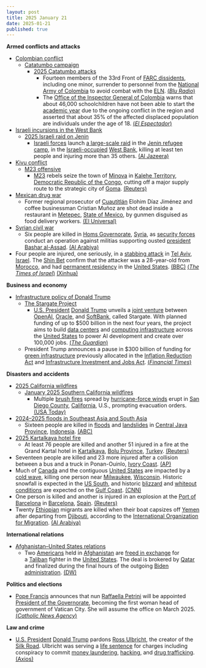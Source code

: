 ```yaml
---
layout: post
title: 2025 January 21
date: 2025-01-21
published: true
---
```



**Armed conflicts and attacks**

* [Colombian conflict](https://en.wikipedia.org/wiki/Colombian_conflict "Colombian conflict")
  + [Catatumbo campaign](https://en.wikipedia.org/wiki/Catatumbo_campaign "Catatumbo campaign")
    - [2025 Catatumbo attacks](https://en.wikipedia.org/wiki/2025_Catatumbo_attacks "2025 Catatumbo attacks")
      * Fourteen members of the 33rd Front of [FARC dissidents](https://en.wikipedia.org/wiki/FARC_dissidents "FARC dissidents"), including one minor, surrender to personnel from the [National Army of Colombia](https://en.wikipedia.org/wiki/National_Army_of_Colombia "National Army of Colombia") to avoid combat with the [ELN](https://en.wikipedia.org/wiki/National_Liberation_Army_%28Colombia%29 "National Liberation Army (Colombia)"). [(*Blu Radio*)](https://www.bluradio.com/nacion/14-disidentes-de-las-farc-se-entregaron-en-medio-de-guerra-contra-eln-en-catatumbo-rg10)
      * The [Office of the Inspector General of Colombia](https://en.wikipedia.org/wiki/Office_of_the_Inspector_General_of_Colombia "Office of the Inspector General of Colombia") warns that about 46,000 schoolchildren have not been able to start the [academic year](https://en.wikipedia.org/wiki/Academic_year "Academic year") due to the ongoing conflict in the region and asserted that about 35% of the affected displaced population are individuals under the age of 18. [(*El Espectador*)](https://www.elespectador.com/judicial/alrededor-de-46000-ninos-se-quedaron-sin-ir-a-clase-en-el-catatumbo/)
* [Israeli incursions in the West Bank](https://en.wikipedia.org/wiki/Israeli_incursions_in_the_West_Bank_%282023%E2%80%93present%29 "Israeli incursions in the West Bank (2023–present)")
  + [2025 Israeli raid on Jenin](https://en.wikipedia.org/wiki/2025_Israeli_raid_on_Jenin "2025 Israeli raid on Jenin")
    - [Israeli forces](https://en.wikipedia.org/wiki/Israel_Defense_Forces "Israel Defense Forces") launch [a large-scale raid](https://en.wikipedia.org/wiki/2025_Israeli_raid_on_Jenin "2025 Israeli raid on Jenin") in the [Jenin refugee camp](https://en.wikipedia.org/wiki/Jenin_refugee_camp "Jenin refugee camp"), in the [Israeli-occupied](https://en.wikipedia.org/wiki/Israeli-occupied_territories "Israeli-occupied territories") [West Bank](https://en.wikipedia.org/wiki/West_Bank "West Bank"), killing at least ten people and injuring more than 35 others. [(Al Jazeera)](https://www.aljazeera.com/news/2025/1/21/israeli-army-launches-deadly-attack-on-jenin-refugee-camp-in-west-bank)
* [Kivu conflict](https://en.wikipedia.org/wiki/Kivu_conflict "Kivu conflict")
  + [M23 offensive](https://en.wikipedia.org/wiki/M23_offensive_%282022%E2%80%93present%29 "M23 offensive (2022–present)")
    - [M23](https://en.wikipedia.org/wiki/March_23_Movement "March 23 Movement") rebels seize the town of [Minova](https://en.wikipedia.org/wiki/Minova "Minova") in [Kalehe Territory](https://en.wikipedia.org/wiki/Kalehe_Territory "Kalehe Territory"), [Democratic Republic of the Congo](https://en.wikipedia.org/wiki/Democratic_Republic_of_the_Congo "Democratic Republic of the Congo"), cutting off a major supply route to the strategic city of [Goma](https://en.wikipedia.org/wiki/Goma "Goma"). [(Reuters)](https://www.reuters.com/world/africa/congos-m23-rebels-seize-eastern-town-minova-2025-01-21/)
* [Mexican drug war](https://en.wikipedia.org/wiki/Mexican_drug_war "Mexican drug war")
  + Former regional prosecutor of [Cuautitlán](https://en.wikipedia.org/wiki/Cuautitl%C3%A1n "Cuautitlán") Elohim Díaz Jiménez and coffee businessman Cristian Muñoz are shot dead inside a restaurant in [Metepec](https://en.wikipedia.org/wiki/Metepec "Metepec"), [State of Mexico](https://en.wikipedia.org/wiki/State_of_Mexico "State of Mexico"), by gunmen disguised as food delivery workers. [(El Universal)](https://www.eluniversal.com.mx/metropoli/exfiscal-regional-de-cuautitlan-es-asesinado-en-metepec/)
* [Syrian civil war](https://en.wikipedia.org/wiki/Syrian_civil_war "Syrian civil war")
  + Six people are killed in [Homs Governorate](https://en.wikipedia.org/wiki/Homs_Governorate "Homs Governorate"), [Syria](https://en.wikipedia.org/wiki/Syria "Syria"), as [security forces](https://en.wikipedia.org/wiki/Syrian_Armed_Forces "Syrian Armed Forces") conduct an operation against militias supporting ousted [president](https://en.wikipedia.org/wiki/President_of_Syria "President of Syria") [Bashar al-Assad](https://en.wikipedia.org/wiki/Bashar_al-Assad "Bashar al-Assad"). [(Al Arabiya)](https://english.alarabiya.net/News/middle-east/2025/01/21/six-killed-as-syria-security-forces-launch-sweep-in-homs-province)
* Four people are injured, one seriously, in a [stabbing attack](https://en.wikipedia.org/wiki/Mass_stabbing "Mass stabbing") in [Tel Aviv](https://en.wikipedia.org/wiki/Tel_Aviv "Tel Aviv"), [Israel](https://en.wikipedia.org/wiki/Israel "Israel"). The [Shin Bet](https://en.wikipedia.org/wiki/Shin_Bet "Shin Bet") confirm that the attacker was a 28-year-old from [Morocco](https://en.wikipedia.org/wiki/Morocco "Morocco"), and had [permanent residency](https://en.wikipedia.org/wiki/Permanent_residency "Permanent residency") in the [United States](https://en.wikipedia.org/wiki/Green_card "Green card"). [(BBC)](https://www.bbc.com/news/articles/cp8qv8gz1m3o) [(*The Times of Israel*)](https://www.timesofisrael.com/liveblog_entry/one-seriously-wounded-in-suspected-tel-aviv-stabbing-attack-medics/) [(Xinhua)](https://english.news.cn/20250122/ba124e01edd14f35a96912817adf637a/c.html)

**Business and economy**

* [Infrastructure policy of Donald Trump](https://en.wikipedia.org/wiki/Infrastructure_policy_of_Donald_Trump "Infrastructure policy of Donald Trump")
  + [The Stargate Project](https://en.wikipedia.org/wiki/Stargate_LLC "Stargate LLC")
    - [U.S. President](https://en.wikipedia.org/wiki/President_of_the_United_States "President of the United States") [Donald Trump](https://en.wikipedia.org/wiki/Donald_Trump "Donald Trump") unveils a [joint venture](https://en.wikipedia.org/wiki/Joint_venture "Joint venture") between [OpenAI](https://en.wikipedia.org/wiki/OpenAI "OpenAI"), [Oracle](https://en.wikipedia.org/wiki/Oracle_Corporation "Oracle Corporation"), and [SoftBank](https://en.wikipedia.org/wiki/SoftBank_Group "SoftBank Group"), called Stargate. With planned funding of up to $500 billion in the next four years, the project aims to build [data centers](https://en.wikipedia.org/wiki/Data_center "Data center") and [computing infrastructure](https://en.wikipedia.org/wiki/Computing_infrastructure "Computing infrastructure") across the [United States](https://en.wikipedia.org/wiki/United_States "United States") to power AI development and create over 100,000 jobs. [(*The Guardian*)](https://www.theguardian.com/technology/2025/jan/22/trump-ai-investment-tech-ceos)
  + President Trump announces a pause in $300 billion of funding for [green infrastructure](https://en.wikipedia.org/wiki/Green_infrastructure "Green infrastructure") previously allocated in the [Inflation Reduction Act](https://en.wikipedia.org/wiki/Inflation_Reduction_Act "Inflation Reduction Act") and [Infrastructure Investment and Jobs Act](https://en.wikipedia.org/wiki/Infrastructure_Investment_and_Jobs_Act "Infrastructure Investment and Jobs Act"). [(*Financial Times*)](https://www.ft.com/content/fcaf50dc-6779-44d2-a7fa-264df798a4c1)

**Disasters and accidents**

* [2025 California wildfires](https://en.wikipedia.org/wiki/2025_California_wildfires "2025 California wildfires")
  + [January 2025 Southern California wildfires](https://en.wikipedia.org/wiki/January_2025_Southern_California_wildfires "January 2025 Southern California wildfires")
    - Multiple [brush fires](https://en.wikipedia.org/wiki/Wildfire "Wildfire") spread by [hurricane-force winds](https://en.wikipedia.org/wiki/Hurricane_force_wind_warning "Hurricane force wind warning") erupt in [San Diego County](https://en.wikipedia.org/wiki/San_Diego_County%2C_California "San Diego County, California"), [California](https://en.wikipedia.org/wiki/California "California"), U.S., prompting evacuation orders. [(USA Today)](https://www.usatoday.com/story/news/nation/2025/01/21/california-wildfires-san-diego-los-angeles/77844651007/)
* [2024–2025 floods in Southeast Asia and South Asia](https://en.wikipedia.org/wiki/2024%E2%80%932025_floods_in_Southeast_Asia_and_South_Asia "2024–2025 floods in Southeast Asia and South Asia")
  + Sixteen people are killed in [floods](https://en.wikipedia.org/wiki/Flood "Flood") and [landslides](https://en.wikipedia.org/wiki/Landslide "Landslide") in [Central Java Province](https://en.wikipedia.org/wiki/Central_Java_Province "Central Java Province"), [Indonesia](https://en.wikipedia.org/wiki/Indonesia "Indonesia"). [(ABC)](https://abcnews.go.com/International/wireStory/landslides-flash-floods-indonesias-java-island-leave-16-117929532)
* [2025 Kartalkaya hotel fire](https://en.wikipedia.org/wiki/2025_Kartalkaya_hotel_fire "2025 Kartalkaya hotel fire")
  + At least 76 people are killed and another 51 injured in a fire at the Grand Kartal hotel in [Kartalkaya](https://en.wikipedia.org/wiki/Kartalkaya "Kartalkaya"), [Bolu Province](https://en.wikipedia.org/wiki/Bolu_Province "Bolu Province"), [Turkey](https://en.wikipedia.org/wiki/Turkey "Turkey"). [(Reuters)](https://www.reuters.com/world/middle-east/six-dead-31-injured-ski-resort-hotel-fire-turkey-state-broadcaster-says-2025-01-21/)
* Seventeen people are killed and 23 more injured after a collision between a bus and a truck in Ponan-Ouinlo, [Ivory Coast](https://en.wikipedia.org/wiki/Ivory_Coast "Ivory Coast"). [(AP)](https://apnews.com/article/ivory-coast-crash-ponan-ouinlo-f357f4bff556a9802c21834f005e5363)
* Much of [Canada](https://en.wikipedia.org/wiki/Canada "Canada") and the contiguous [United States](https://en.wikipedia.org/wiki/United_States "United States") are impacted by a [cold wave](https://en.wikipedia.org/wiki/Cold_wave "Cold wave"), killing one person near [Milwaukee](https://en.wikipedia.org/wiki/Milwaukee "Milwaukee"), [Wisconsin](https://en.wikipedia.org/wiki/Wisconsin "Wisconsin"). Historic snowfall is expected in the [US South](https://en.wikipedia.org/wiki/Southern_United_States "Southern United States"), and historic [blizzard](https://en.wikipedia.org/wiki/Blizzard "Blizzard") and [whiteout conditions](https://en.wikipedia.org/wiki/Whiteout_%28weather%29 "Whiteout (weather)") are expected on the [Gulf Coast](https://en.wikipedia.org/wiki/Gulf_Coast_of_the_United_States "Gulf Coast of the United States"). [(CNN)](https://www.cnn.com/2025/01/21/weather/winter-storm-south-tuesday-hnk/index.html)
* One person is killed and another is injured in an explosion at the [Port of Barcelona](https://en.wikipedia.org/wiki/Port_of_Barcelona "Port of Barcelona") in [Barcelona](https://en.wikipedia.org/wiki/Barcelona "Barcelona"), [Spain](https://en.wikipedia.org/wiki/Spain "Spain"). [(Reuters)](https://www.reuters.com/world/europe/blast-spains-barcelona-port-kills-one-person-emergency-services-say-2025-01-21/)
* Twenty [Ethiopian](https://en.wikipedia.org/wiki/Ethiopians "Ethiopians") migrants are killed when their boat capsizes off [Yemen](https://en.wikipedia.org/wiki/Yemen "Yemen") after departing from [Djibouti](https://en.wikipedia.org/wiki/Djibouti "Djibouti"), according to the [International Organization for Migration](https://en.wikipedia.org/wiki/International_Organization_for_Migration "International Organization for Migration"). [(Al Arabiya)](https://english.alarabiya.net/News/middle-east/2025/01/21/boat-capsized-off-yemen-killing-20-ethiopian-migrants-iom-says)

**International relations**

* [Afghanistan–United States relations](https://en.wikipedia.org/wiki/Afghanistan%E2%80%93United_States_relations "Afghanistan–United States relations")
  + Two [Americans](https://en.wikipedia.org/wiki/Americans "Americans") held in [Afghanistan](https://en.wikipedia.org/wiki/Afghanistan "Afghanistan") are [freed in exchange](https://en.wikipedia.org/wiki/Prisoner_swap "Prisoner swap") for a [Taliban](https://en.wikipedia.org/wiki/Taliban "Taliban") fighter in the [United States](https://en.wikipedia.org/wiki/United_States "United States"). The deal is brokered by [Qatar](https://en.wikipedia.org/wiki/Qatar "Qatar") and finalized during the final hours of the outgoing [Biden administration](https://en.wikipedia.org/wiki/Biden_administration "Biden administration"). [(DW)](https://www.dw.com/en/taliban-say-2-americans-released-in-prisoner-swap/a-71357642)

**Politics and elections**

* [Pope Francis](https://en.wikipedia.org/wiki/Pope_Francis "Pope Francis") announces that nun [Raffaella Petrini](https://en.wikipedia.org/wiki/Raffaella_Petrini "Raffaella Petrini") will be appointed [President of the Governorate](https://en.wikipedia.org/wiki/Pontifical_Commission_for_Vatican_City_State "Pontifical Commission for Vatican City State"), becoming the first woman head of government of Vatican City. She will assume the office on March 2025. [(*Catholic News Agency*)](https://www.catholicnewsagency.com/news/261691/italian-nun-raffaella-petrini-to-head-vatican-governorate)

**Law and crime**

* [U.S. President](https://en.wikipedia.org/wiki/President_of_the_United_States "President of the United States") [Donald Trump](https://en.wikipedia.org/wiki/Donald_Trump "Donald Trump") pardons [Ross Ulbricht](https://en.wikipedia.org/wiki/Ross_Ulbricht "Ross Ulbricht"), the creator of the [Silk Road](https://en.wikipedia.org/wiki/Silk_Road_%28marketplace%29 "Silk Road (marketplace)"). Ulbricht was serving a [life sentence](https://en.wikipedia.org/wiki/Life_sentence "Life sentence") for charges including conspiracy to commit [money laundering](https://en.wikipedia.org/wiki/Money_laundering "Money laundering"), [hacking](https://en.wikipedia.org/wiki/Security_hacker "Security hacker"), and [drug trafficking](https://en.wikipedia.org/wiki/Drug_trafficking "Drug trafficking"). [(Axios)](https://www.axios.com/2025/01/22/trump-ross-ulbricht-silk-road)
